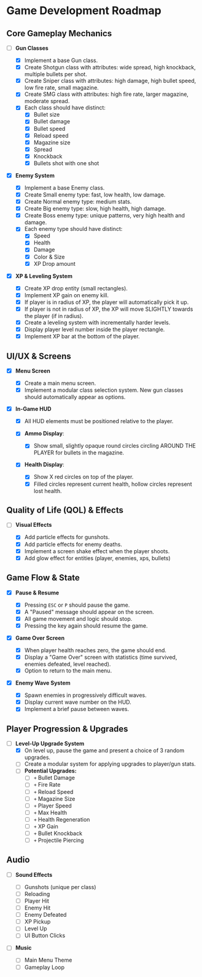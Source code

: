 # Game Development Roadmap

## Core Gameplay Mechanics

- [ ] **Gun Classes**

  - [x] Implement a base Gun class.
  - [x] Create Shotgun class with attributes: wide spread, high knockback, multiple bullets per shot.
  - [x] Create Sniper class with attributes: high damage, high bullet speed, low fire rate, small magazine.
  - [x] Create SMG class with attributes: high fire rate, larger magazine, moderate spread.
  - [x] Each class should have distinct:
    - [x] Bullet size
    - [x] Bullet damage
    - [x] Bullet speed
    - [x] Reload speed
    - [x] Magazine size
    - [x] Spread
    - [x] Knockback
    - [x] Bullets shot with one shot

- [x] **Enemy System**

  - [x] Implement a base Enemy class.
  - [x] Create Small enemy type: fast, low health, low damage.
  - [x] Create Normal enemy type: medium stats.
  - [x] Create Big enemy type: slow, high health, high damage.
  - [x] Create Boss enemy type: unique patterns, very high health and damage.
  - [x] Each enemy type should have distinct:
    - [x] Speed
    - [x] Health
    - [x] Damage
    - [x] Color & Size
    - [x] XP Drop amount

- [x] **XP & Leveling System**
  - [x] Create XP drop entity (small rectangles).
  - [x] Implement XP gain on enemy kill.
  - [x] If player is in radius of XP, the player will automatically pick it up.
  - [x] If player is not in radius of XP, the XP will move SLIGHTLY towards the player (if in radius).
  - [x] Create a leveling system with incrementally harder levels.
  - [x] Display player level number inside the player rectangle.
  - [x] Implement XP bar at the bottom of the player.

## UI/UX & Screens

- [x] **Menu Screen**

  - [x] Create a main menu screen.
  - [x] Implement a modular class selection system. New gun classes should automatically appear as options.

- [x] **In-Game HUD**

  - [x] All HUD elements must be positioned relative to the player.
  - [x] **Ammo Display**:

    - [x] Show small, slightly opaque round circles circling AROUND THE PLAYER for bullets in the magazine.

  - [x] **Health Display**:
    - [x] Show X red circles on top of the player.
    - [x] Filled circles represent current health, hollow circles represent lost health.

## Quality of Life (QOL) & Effects

- [ ] **Visual Effects**

  - [x] Add particle effects for gunshots.
  - [x] Add particle effects for enemy deaths.
  - [x] Implement a screen shake effect when the player shoots.
  - [x] Add glow effect for entities (player, enemies, xps, bullets)

## Game Flow & State

- [x] **Pause & Resume**

  - [x] Pressing `ESC` or `P` should pause the game.
  - [x] A "Paused" message should appear on the screen.
  - [x] All game movement and logic should stop.
  - [x] Pressing the key again should resume the game.

- [x] **Game Over Screen**

  - [x] When player health reaches zero, the game should end.
  - [x] Display a "Game Over" screen with statistics (time survived, enemies defeated, level reached).
  - [x] Option to return to the main menu.

- [x] **Enemy Wave System**
  - [x] Spawn enemies in progressively difficult waves.
  - [x] Display current wave number on the HUD.
  - [x] Implement a brief pause between waves.

## Player Progression & Upgrades

- [ ] **Level-Up Upgrade System**
  - [x] On level up, pause the game and present a choice of 3 random upgrades.
  - [ ] Create a modular system for applying upgrades to player/gun stats.
  - [ ] **Potential Upgrades:**
    - [ ] `+` Bullet Damage
    - [ ] `+` Fire Rate
    - [ ] `+` Reload Speed
    - [ ] `+` Magazine Size
    - [ ] `+` Player Speed
    - [ ] `+` Max Health
    - [ ] `+` Health Regeneration
    - [ ] `+` XP Gain
    - [ ] `+` Bullet Knockback
    - [ ] `+` Projectile Piercing

## Audio

- [ ] **Sound Effects**

  - [ ] Gunshots (unique per class)
  - [ ] Reloading
  - [ ] Player Hit
  - [ ] Enemy Hit
  - [ ] Enemy Defeated
  - [ ] XP Pickup
  - [ ] Level Up
  - [ ] UI Button Clicks

- [ ] **Music**
  - [ ] Main Menu Theme
  - [ ] Gameplay Loop
